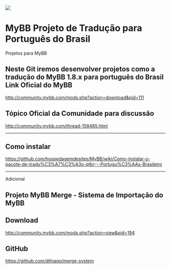 ![](https://mediacru.sh/2jDDrUQZOUms.png)

MyBB Projeto de Tradução para Português do Brasil
====

Projetos para MyBB

Neste Git iremos desenvolver projetos como a tradução do MyBB 1.8.x para português do Brasil
Link Oficial do MyBB
---
http://community.mybb.com/mods.php?action=download&pid=111

Tópico Oficial da Comunidade para discussão
---
http://community.mybb.com/thread-158485.html


---
Como instalar
---
https://github.com/hospedagemdesites/MyBB/wiki/Como-instalar-o-pacote-de-tradu%C3%A7%C3%A3o-ptbr---Portugu%C3%AAs-Brasileiro

---
Adicional

Projeto MyBB Merge - Sistema de Importação do MyBB
---

Download 
---
http://community.mybb.com/mods.php?action=view&pid=194

GitHub 
---
https://github.com/dthiago/merge-system
